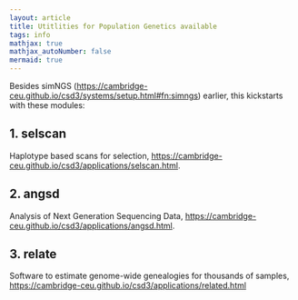 ```yaml
---
layout: article
title: Utitlities for Population Genetics available
tags: info
mathjax: true
mathjax_autoNumber: false
mermaid: true
---
```


Besides simNGS (<https://cambridge-ceu.github.io/csd3/systems/setup.html#fn:simngs>) earlier, this kickstarts with these modules:

## 1. selscan

Haplotype based scans for selection, <https://cambridge-ceu.github.io/csd3/applications/selscan.html>.

## 2. angsd

Analysis of Next Generation Sequencing Data, <https://cambridge-ceu.github.io/csd3/applications/angsd.html>.

## 3. relate

Software to estimate genome-wide genealogies for thousands of samples, <https://cambridge-ceu.github.io/csd3/applications/related.html>
